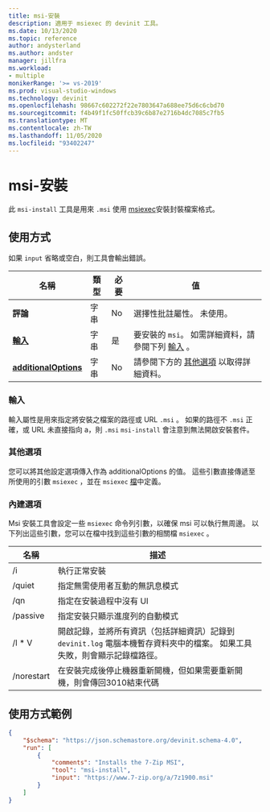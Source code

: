 ```yaml
---
title: msi-安裝
description: 適用于 msiexec 的 devinit 工具。
ms.date: 10/13/2020
ms.topic: reference
author: andysterland
ms.author: andster
manager: jillfra
ms.workload:
- multiple
monikerRange: '>= vs-2019'
ms.prod: visual-studio-windows
ms.technology: devinit
ms.openlocfilehash: 98667c602272f22e7803647a688ee75d6c6cbd70
ms.sourcegitcommit: f4b49f1fc50ffcb39c6b87e2716b4dc7085c7fb5
ms.translationtype: MT
ms.contentlocale: zh-TW
ms.lasthandoff: 11/05/2020
ms.locfileid: "93402247"
---
```

# <a name="msi-install"></a>msi-安裝

此 `msi-install` 工具是用來 `.msi` 使用 [msiexec](https://docs.microsoft.com/windows-server/administration/windows-commands/msiexec)安裝封裝檔案格式。

## <a name="usage"></a>使用方式

如果 `input` 省略或空白，則工具會輸出錯誤。

| 名稱                                         | 類型   | 必要 | 值                                                                             |
|----------------------------------------------|--------|----------|-----------------------------------------------------------------------------------|
| **評論**                                 | 字串 | No       | 選擇性批註屬性。 未使用。                                             |
| [**輸入**](#input)                          | 字串 | 是      | 要安裝的 `msi`。 如需詳細資料，請參閱下列 [輸入](#input) 。                      |
| [**additionalOptions**](#additional-options) | 字串 | No       | 請參閱下方的 [其他選項](#additional-options) 以取得詳細資料。                  |

### <a name="input"></a>輸入

輸入屬性是用來指定將安裝之檔案的路徑或 URL `.msi` 。 如果的路徑不 `.msi` 正確，或 URL 未直接指向 a，則 `.msi` `msi-install` 會注意到無法開啟安裝套件。

### <a name="additional-options"></a>其他選項

您可以將其他設定選項傳入作為 additionalOptions 的值。 這些引數直接傳遞至所使用的引數 `msiexec` ，並在 `msiexec` [檔](https://docs.microsoft.com/windows-server/administration/windows-commands/msiexec)中定義。

### <a name="built-in-options"></a>內建選項

Msi 安裝工具會設定一些 `msiexec` 命令列引數，以確保 msi 可以執行無周邊。 以下列出這些引數，您可以在檔中找到這些引數的相關檔 `msiexec` [ ](https://docs.microsoft.com/windows-server/administration/windows-commands/msiexec)。

| 名稱          | 描述                                                                                                                                                                                   |
|---------------|-----------------------------------------------------------------------------------------------------------------------------------------------------------------------------------------------|
| /i            | 執行正常安裝                                                                                                                                                                    | 
| /quiet        | 指定無需使用者互動的無訊息模式                                                                                                                                        | 
| /qn           | 指定在安裝過程中沒有 UI                                                                                                                                           | 
| /passive      | 指定安裝只顯示進度列的自動模式                                                                                                                    | 
| /l * V          | 開啟記錄，並將所有資訊（包括詳細資訊）記錄到 `devinit.log` 電腦本機暫存資料夾中的檔案。 如果工具失敗，則會顯示記錄檔路徑。      | 
| /norestart    | 在安裝完成後停止機器重新開機，但如果需要重新開機，則會傳回3010結束代碼                                                                  | 

## <a name="example-usage"></a>使用方式範例

```json
{
    "$schema": "https://json.schemastore.org/devinit.schema-4.0",
    "run": [
        {
            "comments": "Installs the 7-Zip MSI",
            "tool": "msi-install",
            "input": "https://www.7-zip.org/a/7z1900.msi"
        }
    ]
}
```
